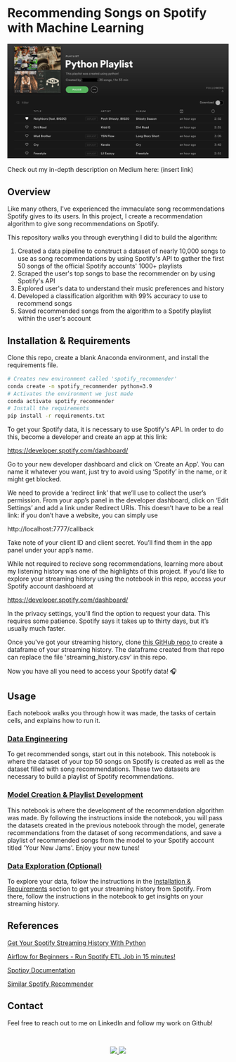# Recommending Songs on Spotify with Machine Learning

![Sample Playlist Generated](images/playlist_screenshot.jpg "Sample Playlist Generated")

Check out my in-depth description on Medium here: (insert link)
## Overview
Like many others, I've experienced the immaculate song recommendations Spotify gives to its users. In this project, I create a recommendation algorithm to give song recommendations on Spotify.

This repository walks you through everything I did to build the algorithm:

1. Created a data pipeline to construct a dataset of nearly 10,000 songs to use as song recommendations by using Spotify's API to gather the first 50 songs of the official Spotify accounts' 1000+ playlists
2. Scraped the user's top songs to base the recommender on by using Spotify's API
3. Explored user's data to understand their music preferences and history
4. Developed a classification algorithm with 99% accuracy to use to recommend songs
5. Saved recommended songs from the algorithm to a Spotify playlist within the user's account

## Installation & Requirements

Clone this repo, create a blank Anaconda environment, and install the requirements file.
```bash
# Creates new environment called 'spotify_recommender'
conda create -n spotify_recommender python=3.9
# Activates the environment we just made
conda activate spotify_recommender
# Install the requirements
pip install -r requirements.txt
```

To get your Spotify data, it is necessary to use Spotify's API. In order to do this, become a developer and create an app at this link:

https://developer.spotify.com/dashboard/

Go to your new developer dashboard and click on ‘Create an App’. You can name it whatever you want, just try to avoid using ‘Spotify’ in the name, or it might get blocked.

We need to provide a ‘redirect link’ that we’ll use to collect the user’s permission. From your app’s panel in the developer dashboard, click on ‘Edit Settings’ and add a link under Redirect URIs. This doesn’t have to be a real link: if you don’t have a website, you can simply use 

http://localhost:7777/callback

Take note of your client ID and client secret. You’ll find them in the app panel under your app’s name. 

While not required to recieve song recommendations, learning more about my listening history was one of the highlights of this project. If you'd like to explore your streaming history using the notebook in this repo, access your Spotify account dashboard at 

https://developer.spotify.com/dashboard/

In the privacy settings, you’ll find the option to request your data. This requires some patience. Spotify says it takes up to thirty days, but it’s usually much faster.

Once you've got your streaming history, clone [this GitHub repo ](https://github.com/vlad-ds/spoty-records)to create a dataframe of your streaming history. The dataframe created from that repo can replace the file 'streaming_history.csv' in this repo. 

Now you have all you need to access your Spotify data! 🎧
## Usage
Each notebook walks you through how it was made, the tasks of certain cells, and explains how to run it. 
### [Data Engineering](data_engineering.ipynb)
 To get recommended songs, start out in this notebook. This notebook is where the dataset of your top 50 songs on Spotify is created as well as the dataset filled with song recommendations. These two datasets are necessary to build a playlist of Spotify recommendations.
### [Model Creation & Playlist Development](model_creation.ipynb)
This notebook is where the development of the recommendation algorithm was made. By following the instructions inside the notebook, you will pass the datasets created in the previous notebook through the model, generate recommendations from the dataset of song recommendations, and save a playlist of recommended songs from the model to your Spotify account titled 'Your New Jams'. Enjoy your new tunes!
### [Data Exploration (Optional)](data_exploration.ipynb)
To explore your data, follow the instructions in the [Installation & Requirements](#Installation-&-Requirements) section to get your streaming history from Spotify. From there, follow the instructions in the notebook to get insights on your streaming history.

## References
[Get Your Spotify Streaming History With Python](https://github.com/vlad-ds/spoty-records)

[Airflow for Beginners - Run Spotify ETL Job in 15 minutes!](https://www.youtube.com/watch?v=i25ttd32-eo&t=14s)

[Spotipy Documentation](https://spotipy.readthedocs.io/en/2.7.0/)

[Similar Spotify Recommender](https://github.com/isacmlee/song-recommender)
## Contact
Feel free to reach out to me on LinkedIn and follow my work on Github! 

<br>
<p align="center">
<a href="https://www.linkedin.com/in/logannorman/">
<img src="https://img.shields.io/badge/linkedin-%230077B5.svg?&style=for-the-badge&logo=linkedin&logoColor=white"/>
</a>

<a href="https://github.com/lognorman20">
<img src="https://img.shields.io/badge/github-%23100000.svg?&style=for-the-badge&logo=github&logoColor=white"/>
</a>
</p>